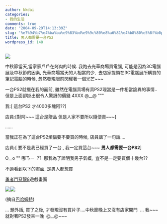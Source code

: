 ```yaml
---
author: kkdai
categories:
- 我的生活
comments: true
date: "2004-09-29T14:13:39Z"
slug: '%e7%94%b7%e4%ba%ba%e9%83%bd%e9%9c%80%e8%a6%81%e4%b8%80%e5%8f%b0ps2'
title: 男人都需要一台PS2
wordpress_id: 148
---
```


[![](http://images.google.com.tw/images?q=tbn:FjYBl4EEKE4J:www.azursoft.fr/gameup.com/dossiers/ps2/images/ps2-004.jpg)](http://images.google.com.tw/imgres?imgurl=http://www.azursoft.fr/gameup.com/dossiers/ps2/images/ps2-004.jpg&imgrefurl=http://www.gamekult.com/tout/forum/internaute_120899.html&h=640&w=400&sz=26&tbnid=FjYBl4EEKE4J:&tbnh=134&tbnw=84&start=2&prev=/images%3Fq%3Dps2%26hl%3Dzh-TW%26lr%3D%26ie%3DUTF-8%26sa%3DG)

中秋節當天,當家家戶戶在烤肉的時候. 我跑去光華商場買電腦, 可能是因為3C電腦展及中秋節的因素, 光華商場當天的人相當的少,  去店家提領在3C電腦展所購買的筆記電腦的時候, 忽然發現眼前閃耀著一個光芒~~~ 

一台PS2就擺在我的面前, 雖然在電腦賣場有賣PS2理當是一件相當詭異的事情.. 但是上面卻掛出很令人驚訝的價錢 4XXX @__@ """

我:[ 這台PS2 才4000多塊阿??]

店員:[對阿~~~ 這台是贈品 但是人家不要所以隨便賣~~~]

......

當我正在為了這台PS2煩惱要不要買的時候, 店員講了一句話....

店員:[ 要不是我已經買了一台  , 我一定買這台~~~ **男人都需要一台PS2**]

O__o "" 哪ㄋㄧ  ??  那我為了證明我男子氣概,  豈不是一定要買個十幾台??

不過看到以下的畫面, 是男人都想買

[勇者鬥惡龍8](http://newodin.gamer.com.tw/C.php?sn=4905)遊戲畫面

[![](http://newodin.gamer.com.tw/PIC/odin/screen/s004905a.jpg)](viewpic(1))[![](http://newodin.gamer.com.tw/PIC/odin/screen/s004905b.jpg)](viewpic(2))

(摘自[巴哈姆特](http://newodin.gamer.com.tw/))

... 題外話, 買了之後, 才發現沒有買片子....中秋節晚上又沒有店家開門  ... 我~~~ 就對著PS2發呆一晚  @__@~~~
